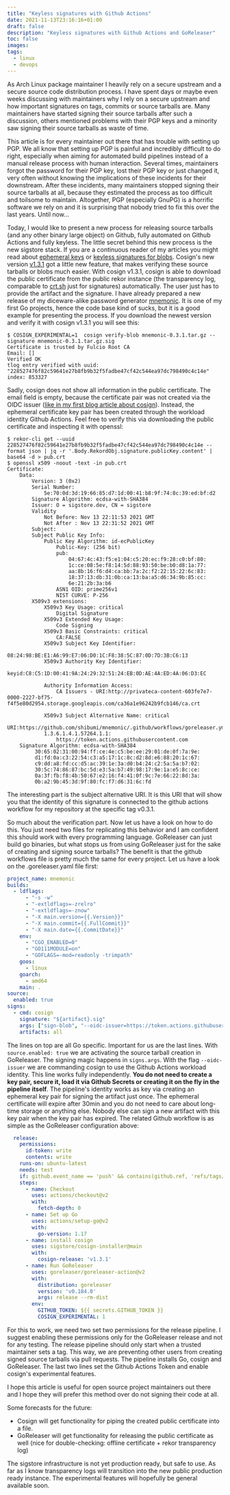 ```yaml
---
title: "Keyless signatures with Github Actions"
date: 2021-11-13T23:16:16+01:00
draft: false
description: "Keyless signatures with Github Actions and GoReleaser"
toc: false
images:
tags: 
  - linux
  - devops
---
```


As Arch Linux package maintainer I heavily rely on a secure upstream and a secure source code distribution process.
I have spent days or maybe even weeks discussing with maintainers why I rely on a secure upstream
and how important signatures on tags, commits or source tarballs are. Many maintainers have started signing
their source tarballs after such a discussion, others mentioned problems with their PGP keys and a minority
saw signing their source tarballs as waste of time.

This article is for every maintainer out there that has trouble with setting up PGP. We all know
that setting up PGP is painful and incredibly difficult to do right, especially when aiming for automated
build pipelines instead of a manual release process with human interaction. Several times, maintainers
forgot the password for their PGP key, lost their PGP key or just changed it, very often without knowing
the implications of these incidents for their downstream. After these incidents, many maintainers stopped
signing their source tarballs at all, because they estimated the process as too difficult and toilsome to maintain.
Altogether, PGP (especially GnuPG) is a horrific software we rely on and it is surprising that nobody tried to
fix this over the last years. Until now...


Today, I would like to present a new process for releasing source tarballs (and any other binary large object) on Github, fully automated on Github Actions
and fully keyless. The little secret behind this new process is the new sigstore stack. If you are a continuous reader of my articles you might read about
[ephemeral keys](/posts/what-are-ephemeral-certificates) or [keyless signatures for blobs](/posts/first-look-into-cosign). Cosign's new version [v1.3.1](https://github.com/sigstore/cosign/releases/tag/v1.3.1) got a little new feature, that makes verifying these source tarballs or blobs much easier. With cosign v1.3.1, cosign is able to download the public certificate from the public
rekor instance (the transparency log, comparable to [crt.sh](https://crt.sh/) just for signatures) automatically. The user just has to provide the artifact and the signature.
I have already prepared a new release of my diceware-alike password generator [mnemonic](https://github.com/shibumi/mnemonic). It is one of my first Go projects, hence the code base kind of sucks, but it is a good example for
presenting the process. If you download the newest version and verify it with cosign v1.3.1 you will see this:

```
$ COSIGN_EXPERIMENTAL=1  cosign verify-blob mnemonic-0.3.1.tar.gz --signature mnemonic-0.3.1.tar.gz.sig
Certificate is trusted by Fulcio Root CA
Email: []
Verified OK
tlog entry verified with uuid: "228527476f82c59641e27b8fb9b32f5fadbe47cf42c544ea97dc798490c4c14e" index: 853327
```

Sadly, cosign does not show all information in the public certificate. The email field is empty, because the certificate pair was not created via the OIDC issuer ([like in my first blog article
about cosign](/posts/first-look-into-cosign)). Instead, the ephemeral certificate key pair has been created through the workload identity Github Actions. Feel free to verify this via downloading
the public certificate and inspecting it with openssl:
```
$ rekor-cli get --uuid 228527476f82c59641e27b8fb9b32f5fadbe47cf42c544ea97dc798490c4c14e --format json | jq -r '.Body.RekordObj.signature.publicKey.content' | base64 -d > pub.crt
$ openssl x509 -noout -text -in pub.crt
Certificate:
    Data:
        Version: 3 (0x2)
        Serial Number:
            5e:70:0d:3d:19:66:85:d7:1d:00:41:b8:9f:74:8c:39:ed:bf:d2
        Signature Algorithm: ecdsa-with-SHA384
        Issuer: O = sigstore.dev, CN = sigstore
        Validity
            Not Before: Nov 13 22:11:53 2021 GMT
            Not After : Nov 13 22:31:52 2021 GMT
        Subject:
        Subject Public Key Info:
            Public Key Algorithm: id-ecPublicKey
                Public-Key: (256 bit)
                pub:
                    04:67:4c:43:f5:e1:04:c5:20:ec:f9:28:c0:bf:80:
                    1c:ce:08:5e:f8:14:5d:88:93:50:be:b0:d8:1a:77:
                    aa:8b:16:f6:d4:ca:bb:7a:2c:f2:22:15:22:6c:83:
                    18:37:13:db:31:0b:ca:13:ba:a5:d6:34:9b:85:cc:
                    6e:21:2b:3a:b6
                ASN1 OID: prime256v1
                NIST CURVE: P-256
        X509v3 extensions:
            X509v3 Key Usage: critical
                Digital Signature
            X509v3 Extended Key Usage:
                Code Signing
            X509v3 Basic Constraints: critical
                CA:FALSE
            X509v3 Subject Key Identifier:
                08:24:98:BE:E1:A6:99:E7:06:D0:1C:F8:38:5C:87:0D:7D:3B:C6:13
            X509v3 Authority Key Identifier:
                keyid:C8:C5:1D:00:41:9A:24:29:32:51:24:EB:0D:AE:4A:ED:4A:06:D3:EC

            Authority Information Access:
                CA Issuers - URI:http://privateca-content-603fe7e7-0000-2227-bf75-f4f5e80d2954.storage.googleapis.com/ca36a1e96242b9fcb146/ca.crt

            X509v3 Subject Alternative Name: critical
                URI:https://github.com/shibumi/mnemonic/.github/workflows/goreleaser.yml@refs/tags/v0.3.1
            1.3.6.1.4.1.57264.1.1:
                https://token.actions.githubusercontent.com
    Signature Algorithm: ecdsa-with-SHA384
         30:65:02:31:00:94:ff:ce:4e:c5:be:ee:29:01:de:0f:7a:9e:
         d1:fd:0a:c3:22:54:c3:a5:17:1c:8c:d2:8d:e6:88:20:1c:67:
         c9:dd:a8:fd:cc:d5:ac:39:1e:3a:d0:b4:24:c2:5a:5a:b7:02:
         30:5c:74:86:87:bc:5d:e3:5a:b7:49:98:17:9e:1a:e5:8c:ce:
         0a:3f:fb:f8:4b:50:67:e2:16:f4:41:0f:9c:7e:66:22:8d:3a:
         0b:a2:9b:45:3d:9f:80:fc:f7:d6:31:6c:fd
```

The interesting part is the subject alternative URI. It is this URI that will show you that the identity of this signature is connected to the github actions workflow
for my repository at the specific tag v0.3.1.

So much about the verification part. Now let us have a look on how to do this. You just need two files for replicating this behavior and I am confident this should work
with every programming language. GoReleaser can just build go binaries, but what stops us from using GoReleaser just for the sake of creating and signing source tarballs?
The benefit is that the github workflows file is pretty much the same for every project. Let us have a look on the .goreleaser.yaml file first:

```yaml
project_name: mnemonic
builds:
  - ldflags:
      - "-s -w"
      - "-extldflags=-zrelro"
      - "-extldflags=-znow"
      - "-X main.version={{.Version}}"
      - "-X main.commit={{.FullCommit}}"
      - "-X main.date={{.CommitDate}}"
    env:
      - "CGO_ENABLED=0"
      - "GO111MODULE=on"
      - "GOFLAGS=-mod=readonly -trimpath"
    goos:
      - linux
    goarch:
      - amd64
    main: .
source:
  enabled: true
signs:
  - cmd: cosign
    signature: "${artifact}.sig"
    args: ["sign-blob", "--oidc-issuer=https://token.actions.githubusercontent.com", "--output=${signature}", "${artifact}"]
    artifacts: all
```

The lines on top are all Go specific. Important for us are the last lines. With `source.enabled: true` we are activating the source tarball creation in GoReleaser.
The signing magic happens in `signs.args`. With the flag `--oidc-issuer` we are commanding cosign to use the Github Actions workload identity. This line works
fully independently. **You do not need to create a key pair, secure it, load it via Github Secrets or creating it on the fly in the pipeline itself**.
The pipeline's identity works as key via creating an ephemeral key pair for signing the artifact just once. The ephemeral certificate will expire after
30min and you do not need to care about long-time storage or anything else. Nobody else can sign a new artifact with this key pair when the key pair has expired.
The related Github workflow is as simple as the GoReleaser configuration above:

```yaml
  release:
    permissions:
      id-token: write
      contents: write
    runs-on: ubuntu-latest
    needs: test
    if: github.event_name == 'push' && contains(github.ref, 'refs/tags/')
    steps:
      - name: Checkout
        uses: actions/checkout@v2
        with:
          fetch-depth: 0
      - name: Set up Go
        uses: actions/setup-go@v2
        with:
          go-version: 1.17
      - name: install cosign
        uses: sigstore/cosign-installer@main
        with:
          cosign-release: 'v1.3.1'
      - name: Run GoReleaser
        uses: goreleaser/goreleaser-action@v2
        with:
          distribution: goreleaser
          version: 'v0.184.0'
          args: release --rm-dist
        env:
          GITHUB_TOKEN: ${{ secrets.GITHUB_TOKEN }}
          COSIGN_EXPERIMENTAL: 1
```

For this to work, we need two set two permissions for the release pipeline. I suggest enabling these permissions only for the GoReleaser release and not for any testing.
The release pipeline should only start when a trusted maintainer sets a tag. This way, we are preventing other users from creating signed source tarballs via pull requests.
The pipeline installs Go, cosign and GoReleaser. The last two lines set the Github Actions Token and enable cosign's experimental features.

I hope this article is useful for open source project maintainers out there and I hope they will prefer this method over do not signing their code at all.

Some forecasts for the future:

* Cosign will get functionality for piping the created public certificate into a file.
* GoReleaser will get functionality for releasing the public certificate as well (nice for double-checking: offline certificate + rekor transparency log)

The sigstore infrastructure is not yet production ready, but safe to use. As far as I know transparency logs will transition into the new public production ready instance.
The experimental features will hopefully be general available soon.